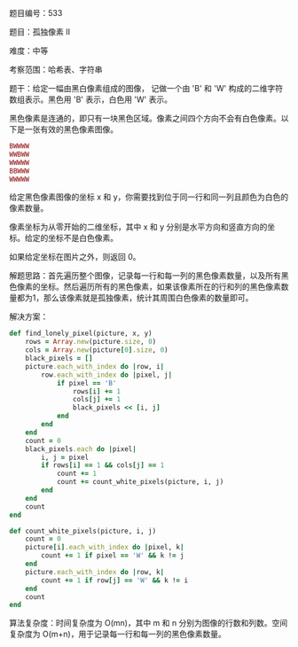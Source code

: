 题目编号：533

题目：孤独像素 II

难度：中等

考察范围：哈希表、字符串

题干：给定一幅由黑白像素组成的图像， 记做一个由 'B' 和 'W' 构成的二维字符数组表示。黑色用 'B' 表示，白色用 'W' 表示。

黑色像素是连通的，即只有一块黑色区域。像素之间四个方向不会有白色像素。以下是一张有效的黑色像素图像。 

```ruby
BWWWW
WWBWW
WWWWW
BBWWW
WWWWW
```

给定黑色像素图像的坐标 x 和 y，你需要找到位于同一行和同一列且颜色为白色的像素数量。

像素坐标为从零开始的二维坐标，其中 x 和 y 分别是水平方向和竖直方向的坐标。给定的坐标不是白色像素。

如果给定坐标在图片之外，则返回 0。

解题思路：首先遍历整个图像，记录每一行和每一列的黑色像素数量，以及所有黑色像素的坐标。然后遍历所有的黑色像素，如果该像素所在的行和列的黑色像素数量都为1，那么该像素就是孤独像素，统计其周围白色像素的数量即可。

解决方案：

```ruby
def find_lonely_pixel(picture, x, y)
    rows = Array.new(picture.size, 0)
    cols = Array.new(picture[0].size, 0)
    black_pixels = []
    picture.each_with_index do |row, i|
        row.each_with_index do |pixel, j|
            if pixel == 'B'
                rows[i] += 1
                cols[j] += 1
                black_pixels << [i, j]
            end
        end
    end
    count = 0
    black_pixels.each do |pixel|
        i, j = pixel
        if rows[i] == 1 && cols[j] == 1
            count += 1
            count += count_white_pixels(picture, i, j)
        end
    end
    count
end

def count_white_pixels(picture, i, j)
    count = 0
    picture[i].each_with_index do |pixel, k|
        count += 1 if pixel == 'W' && k != j
    end
    picture.each_with_index do |row, k|
        count += 1 if row[j] == 'W' && k != i
    end
    count
end
```

算法复杂度：时间复杂度为 O(mn)，其中 m 和 n 分别为图像的行数和列数。空间复杂度为 O(m+n)，用于记录每一行和每一列的黑色像素数量。